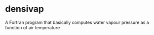 # densivap
A Fortran program that basically computes water vapour pressure as a function of air temperature
